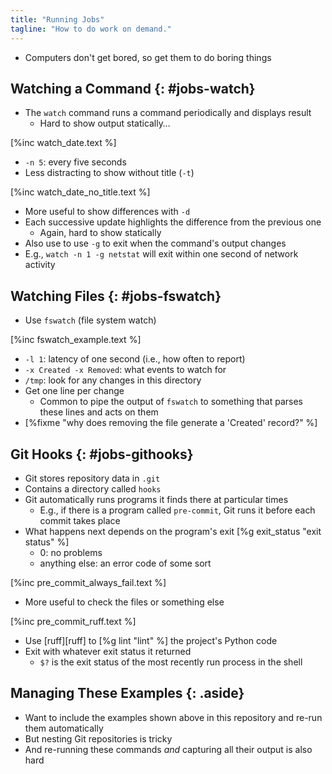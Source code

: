 ```yaml
---
title: "Running Jobs"
tagline: "How to do work on demand."
---
```


-   Computers don't get bored, so get them to do boring things

## Watching a Command {: #jobs-watch}

-   The `watch` command runs a command periodically and displays result
    -   Hard to show output statically…

[%inc watch_date.text %]

-   `-n 5`: every five seconds
-   Less distracting to show without title (`-t`)

[%inc watch_date_no_title.text %]

-   More useful to show differences with `-d`
-   Each successive update highlights the difference from the previous one
    -   Again, hard to show statically
-   Also use to use `-g` to exit when the command's output changes
-   E.g., `watch -n 1 -g netstat` will exit within one second of network activity

## Watching Files {: #jobs-fswatch}

-   Use `fswatch` (file system watch)

[%inc fswatch_example.text %]

-   `-l 1`: latency of one second (i.e., how often to report)
-   `-x Created -x Removed`: what events to watch for
-   `/tmp`: look for any changes in this directory
-   Get one line per change
    -   Common to pipe the output of `fswatch` to something that parses these lines and acts on them
-   [%fixme "why does removing the file generate a 'Created' record?" %]

## Git Hooks {: #jobs-githooks}

-   Git stores repository data in `.git`
-   Contains a directory called `hooks`
-   Git automatically runs programs it finds there at particular times
    -   E.g., if there is a program called `pre-commit`, Git runs it before each commit takes place
-   What happens next depends on the program's exit [%g exit_status "exit status" %]
    -   0: no problems
    -   anything else: an error code of some sort

[%inc pre_commit_always_fail.text %]

-   More useful to check the files or something else

[%inc pre_commit_ruff.text %]

-   Use [ruff][ruff] to [%g lint "lint" %] the project's Python code
-   Exit with whatever exit status it returned
    -   `$?` is the exit status of the most recently run process in the shell

## Managing These Examples {: .aside}

-   Want to include the examples shown above in this repository and re-run them automatically
-   But nesting Git repositories is tricky
-   And re-running these commands *and* capturing all their output is also hard

